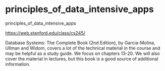 # principles_of_data_intensive_apps
principles_of_data_intensive_apps

https://web.stanford.edu/class/cs245/


Database Systems: The Complete Book (2nd Edition), by Garcia-Molina, Ullman and Widom, covers a lot of the technical material in the course and may be helpful as a study guide. We focus on chapters 13-20. We will also cover the material in lectures, but this book is a good source of additional information.
